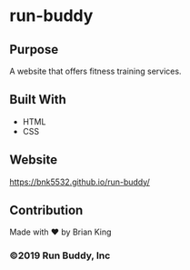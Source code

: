 # run-buddy

## Purpose
A website that offers fitness training services.

## Built With
* HTML
* CSS

## Website
https://bnk5532.github.io/run-buddy/

## Contribution
Made with ❤️ by Brian King

### ©️2019 Run Buddy, Inc
